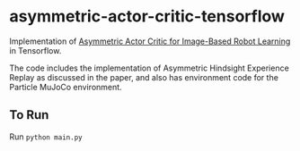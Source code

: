 # asymmetric-actor-critic-tensorflow

Implementation of [Asymmetric Actor Critic for Image-Based Robot Learning](https://arxiv.org/abs/1710.06542) in Tensorflow.

The code includes the implementation of Asymmetric Hindsight Experience Replay as discussed in the paper, and also has environment code for the Particle MuJoCo environment.

## To Run

Run `python main.py`
